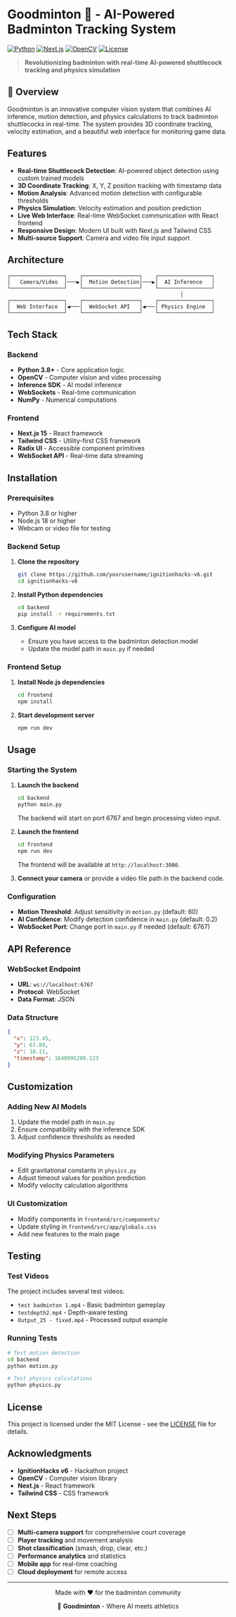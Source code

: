 # Goodminton 🏸 - AI-Powered Badminton Tracking System

[![Python](https://img.shields.io/badge/Python-3.8+-blue.svg)](https://www.python.org/downloads/)
[![Next.js](https://img.shields.io/badge/Next.js-15.4+-black.svg)](https://nextjs.org/)
[![OpenCV](https://img.shields.io/badge/OpenCV-4.8+-green.svg)](https://opencv.org/)
[![License](https://img.shields.io/badge/License-MIT-yellow.svg)](LICENSE)

> **Revolutionizing badminton with real-time AI-powered shuttlecock tracking and physics simulation**

## 🚀 Overview

Goodminton is an innovative computer vision system that combines AI inference, motion detection, and physics calculations to track badminton shuttlecocks in real-time. The system provides 3D coordinate tracking, velocity estimation, and a beautiful web interface for monitoring game data.

## Features

- **Real-time Shuttlecock Detection**: AI-powered object detection using custom trained models
- **3D Coordinate Tracking**: X, Y, Z position tracking with timestamp data
- **Motion Analysis**: Advanced motion detection with configurable thresholds
- **Physics Simulation**: Velocity estimation and position prediction
- **Live Web Interface**: Real-time WebSocket communication with React frontend
- **Responsive Design**: Modern UI built with Next.js and Tailwind CSS
- **Multi-source Support**: Camera and video file input support

## Architecture

```
┌─────────────────┐    ┌──────────────────┐    ┌─────────────────┐
│   Camera/Video  │───▶│  Motion Detection│───▶│  AI Inference   │
└─────────────────┘    └──────────────────┘    └─────────────────┘
                                                       │
┌─────────────────┐    ┌──────────────────┐    ┌─────────────────┐
│  Web Interface  │◀───│  WebSocket API   │◀───│ Physics Engine  │
└─────────────────┘    └──────────────────┘    └─────────────────┘
```

## Tech Stack

### Backend
- **Python 3.8+** - Core application logic
- **OpenCV** - Computer vision and video processing
- **Inference SDK** - AI model inference
- **WebSockets** - Real-time communication
- **NumPy** - Numerical computations

### Frontend
- **Next.js 15** - React framework
- **Tailwind CSS** - Utility-first CSS framework
- **Radix UI** - Accessible component primitives
- **WebSocket API** - Real-time data streaming

## Installation

### Prerequisites
- Python 3.8 or higher
- Node.js 18 or higher
- Webcam or video file for testing

### Backend Setup

1. **Clone the repository**
   ```bash
   git clone https://github.com/yourusername/ignitionhacks-v6.git
   cd ignitionhacks-v6
   ```

2. **Install Python dependencies**
   ```bash
   cd backend
   pip install -r requirements.txt
   ```

3. **Configure AI model**
   - Ensure you have access to the badminton detection model
   - Update the model path in `main.py` if needed

### Frontend Setup

1. **Install Node.js dependencies**
   ```bash
   cd frontend
   npm install
   ```

2. **Start development server**
   ```bash
   npm run dev
   ```

## Usage

### Starting the System

1. **Launch the backend**
   ```bash
   cd backend
   python main.py
   ```
   The backend will start on port 6767 and begin processing video input.

2. **Launch the frontend**
   ```bash
   cd frontend
   npm run dev
   ```
   The frontend will be available at `http://localhost:3000`.

3. **Connect your camera** or provide a video file path in the backend code.

### Configuration

- **Motion Threshold**: Adjust sensitivity in `motion.py` (default: 60)
- **AI Confidence**: Modify detection confidence in `main.py` (default: 0.2)
- **WebSocket Port**: Change port in `main.py` if needed (default: 6767)

## API Reference

### WebSocket Endpoint
- **URL**: `ws://localhost:6767`
- **Protocol**: WebSocket
- **Data Format**: JSON

### Data Structure
```json
{
  "x": 123.45,
  "y": 67.89,
  "z": 10.11,
  "timestamp": 1640995200.123
}
```

## Customization

### Adding New AI Models
1. Update the model path in `main.py`
2. Ensure compatibility with the inference SDK
3. Adjust confidence thresholds as needed

### Modifying Physics Parameters
- Edit gravitational constants in `physics.py`
- Adjust timeout values for position prediction
- Modify velocity calculation algorithms

### UI Customization
- Modify components in `frontend/src/components/`
- Update styling in `frontend/src/app/globals.css`
- Add new features to the main page

## Testing

### Test Videos
The project includes several test videos:
- `test badminton 1.mp4` - Basic badminton gameplay
- `testdepth2.mp4` - Depth-aware testing
- `Output_25 - fixed.mp4` - Processed output example

### Running Tests
```bash
# Test motion detection
cd backend
python motion.py

# Test physics calculations
python physics.py
```

## License

This project is licensed under the MIT License - see the [LICENSE](LICENSE) file for details.

## Acknowledgments

- **IgnitionHacks v6** - Hackathon project
- **OpenCV** - Computer vision library
- **Next.js** - React framework
- **Tailwind CSS** - CSS framework

## Next Steps

- [ ] **Multi-camera support** for comprehensive court coverage
- [ ] **Player tracking** and movement analysis
- [ ] **Shot classification** (smash, drop, clear, etc.)
- [ ] **Performance analytics** and statistics
- [ ] **Mobile app** for real-time coaching
- [ ] **Cloud deployment** for remote access

---

<div align="center">
  <p>Made with ❤️ for the badminton community</p>
  <p>🏸 <strong>Goodminton</strong> - Where AI meets athletics</p>
</div>
